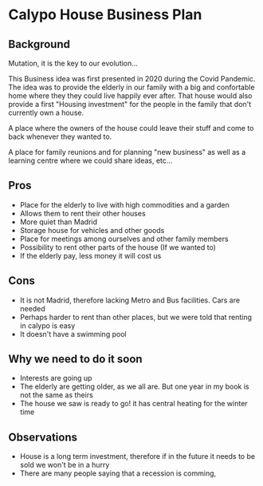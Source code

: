 # Calypo House Business Plan

## Background
Mutation, it is the key to our evolution...

This Business idea was first presented in 2020 during the Covid Pandemic. The idea was to provide the elderly in our family with a big and confortable home where they they could live happily ever after. That house would also provide a first "Housing investment" for the people in the family that don't currently own a house.

A place where the owners of the house could leave their stuff and come to back whenever they wanted to.

A place for family reunions and for planning "new business" as well as a learning centre where we could share ideas, etc...

## Pros
* Place for the elderly to live with high commodities and a garden
* Allows them to rent their other houses
* More quiet than Madrid
* Storage house for vehicles and other goods
* Place for meetings among ourselves and other family members
* Possibility to rent other parts of the house (If we wanted to) 
* If the elderly pay, less money it will cost us

## Cons
* It is not Madrid, therefore lacking Metro and Bus facilities. Cars are needed
* Perhaps harder to rent than other places, but we were told that renting in calypo is easy 
* It doesn't have a swimming pool

## Why we need to do it soon
* Interests are going up
* The elderly are getting older, as we all are. But one year in my book is not the same as theirs
* The house we saw is ready to go! it has central heating for the winter time


## Observations
* House is a long term investment, therefore if in the future it needs to be sold we won't be in a hurry
* There are many people saying that a recession is comming,
